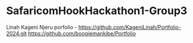# SafaricomHookHackathon1-Group3
Linah Kageni Njeru porfolio - https://github.com/KageniLinah/Portfolio-2024.git
https://github.com/boogiemankibe/Portfolio
